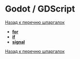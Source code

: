# Godot / GDScript

[Назад к перечню шпаргалок][back]

- [**for**](for.md)
- [**if**](if.md)
- [**signal**](signal.md)


[Назад к перечню шпаргалок][back]

[back]: <../.> "Назад к перечню шпаргалок"